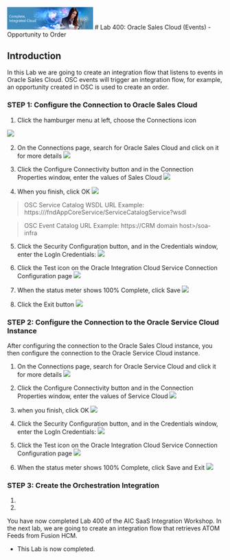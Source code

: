 <img class="float-right" src="images/j2c-logo.png" width="200">
# Lab 400: Oracle Sales Cloud (Events) - Opportunity to Order

## Introduction

In this Lab we are going to create an integration flow that listens to events in Oracle Sales Cloud. OSC events will trigger an integration flow, for example, an opportunity created in OSC is used to create an order. 

### STEP 1: Configure the Connection to Oracle Sales Cloud 

1. Click the hamburger menu at left, choose the Connections icon
 
  ![](images/5.png)
 
2. On the Connections page, search for Oracle Sales Cloud and click on it for more details
 ![](images/9xx.png)

3. Click the Configure Connectivity button and in the Connection Properties window, enter the values of Sales Cloud
 ![](images/12.1.png)

4. When you finish, click OK
 ![](images/12.png)

> OSC Service Catalog WSDL URL Example: https://<common domain host>/fndAppCoreService/ServiceCatalogService?wsdl

> OSC Event Catalog URL Example: https://CRM domain host>/soa-infra

5. Click the Security Configuration button, and in the Credentials window, enter the LogIn Credentials:
 ![](images/10.png)
 
6. Click the Test icon on the Oracle Integration Cloud Service Connection Configuration page
 ![](images/13.png)

7. When the status meter shows 100% Complete, click Save
 ![](images/14.png)
 
8. Click the Exit button
 ![](images/16.png)

### STEP 2: Configure the Connection to the Oracle Service Cloud Instance

After configuring the connection to the Oracle Sales Cloud instance, you then configure the connection to the Oracle Service Cloud instance.

1. On the Connections page, search for Oracle Service Cloud and click it for more details
![](images/18.png)

2. Click the Configure Connectivity button and in the Connection Properties window, enter the values of Service Cloud
![](images/19.png)
3. when you finish, click OK
![](images/20.png)

4. Click the Security Configuration button, and in the Credentials window, enter the LogIn Credentials:
![](images/21.png)

5. Click the Test icon on the Oracle Integration Cloud Service Connection Configuration page
![](images/22.png)

6. When the status meter shows 100% Complete, click Save and Exit
![](images/27.png)

### STEP 3: Create the Orchestration Integration

1. 
2.


You have now completed Lab 400 of the AIC SaaS Integration Workshop. In the next lab, we are going to create an integration flow that retrieves ATOM Feeds from Fusion HCM.

- This Lab is now completed.
